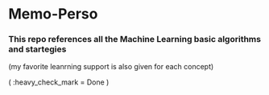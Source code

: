 # Memo-Perso
### This repo references all the Machine Learning basic algorithms and startegies
(my favorite leanrning support is also given for each concept)



( :heavy_check_mark = Done )
